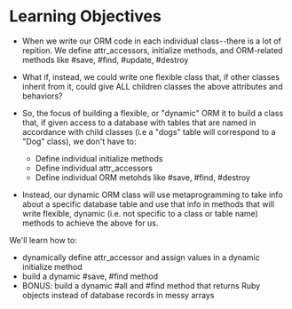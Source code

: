 # Learning Objectives

* When we write our ORM code in each individual class--there is a lot of repition. We define attr_accessors, initialize methods, and ORM-related methods like #save, #find, #update, #destroy
* What if, instead, we could write one flexible class that, if other classes inherit from it, could give ALL children classes the above attributes and behaviors?
* So, the focus of building a flexible, or "dynamic" ORM it to build a class that, if given access to a database with tables that are named in accordance with child classes (i.e a "dogs" table will correspond to a "Dog" class), we don't have to:
  * Define individual initialize methods
  * Define individual attr_accessors
  * Define individual ORM metohds like #save, #find, #destroy

* Instead, our dynamic ORM class will use metaprogramming to take info about a specific database table and use that info in methods that will write flexible, dynamic (i.e. not specific to a class or table name) methods to achieve the above for us. 

We'll learn how to:
* dynamically define attr_accessor and assign values in a dynamic initialize method
* build a dynamic #save, #find method
* BONUS: build a dynamic #all and #find method that returns Ruby objects instead of database records in messy arrays
